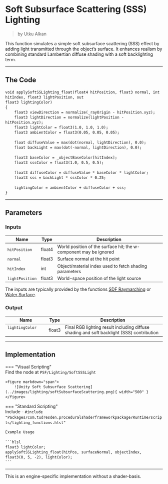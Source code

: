 <div class="container">
    <h1 class="main-heading">Soft Subsurface Scattering (SSS) Lighting</h1>
    <blockquote class="author">by Utku Alkan</blockquote>
</div>

This function simulates a simple soft subsurface scattering (SSS) effect by adding light transmitted through the object’s surface. It enhances realism by combining standard Lambertian diffuse shading with a soft backlighting term.

---

## The Code
```hlsl
void applySoftSSLighting_float(float4 hitPosition, float3 normal, int hitIndex, float3 lightPosition, out
float3 lightingColor)
{
    float3 viewDirection = normalize(_rayOrigin - hitPosition.xyz);
    float3 lightDirection = normalize(lightPosition - hitPosition.xyz);
    float3 lightColor = float3(1.0, 1.0, 1.0);
    float3 ambientColor = float3(0.05, 0.05, 0.05);

    float diffuseValue = max(dot(normal, lightDirection), 0.0);
    float backLight = max(dot(-normal, lightDirection), 0.0);

    float3 baseColor = _objectBaseColor[hitIndex];
    float3 sssColor = float3(1.0, 0.5, 0.5);

    float3 diffuseColor = diffuseValue * baseColor * lightColor;
    float3 sss = backLight * sssColor * 0.25;

    lightingColor = ambientColor + diffuseColor + sss;
}
```

---

## Parameters

### Inputs

| Name            | Type     | Description |
|-----------------|----------|-------------|
| `hitPosition`   | float4   | World position of the surface hit; the w-component may be ignored |
| `normal`        | float3   | Surface normal at the hit point |
| `hitIndex`      | int    | Object/material index used to fetch shading parameters |
| `lightPosition` | float3   | World-space position of the light source |

The inputs are typically provided by the functions [SDF Raymarching](../sdfs/raymarching.md) or [Water Surface](../water/waterSurface.md).

### Output
| Name            | Type     | Description |
|-----------------|----------|-------------|
| `lightingColor` <img width=50/>   | float3   | Final RGB lighting result including diffuse shading and soft backlight (SSS) contribution |

---

## Implementation

=== "Visual Scripting"  
    Find the node at ```PSF/Lighting/SoftSSSLight```

    <figure markdown="span">
        ![Unity Soft Subsurface Scattering](../images/lighting/softSubsurfaceScattering.png){ width="500" }
    </figure>

=== "Standard Scripting"  
    Include - ```#include "Packages/com.tudresden.proceduralshaderframeworkpackage/Runtime/scripts/lighting_functions.hlsl"```

    Example Usage

    ```hlsl
    float3 lightColor;
    applySoftSSLighting_float(hitPos, surfaceNormal, objectIndex, float3(0, 5, -2), lightColor);
    ```

---

This is an engine-specific implementation without a shader-basis.